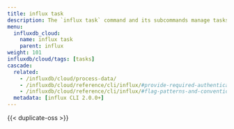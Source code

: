 ```yaml
---
title: influx task
description: The `influx task` command and its subcommands manage tasks in InfluxDB.
menu:
  influxdb_cloud:
    name: influx task
    parent: influx
weight: 101
influxdb/cloud/tags: [tasks]
cascade:
  related:
    - /influxdb/cloud/process-data/
    - /influxdb/cloud/reference/cli/influx/#provide-required-authentication-credentials, influx CLI—Provide required authentication credentials
    - /influxdb/cloud/reference/cli/influx/#flag-patterns-and-conventions, influx CLI—Flag patterns and conventions
  metadata: [influx CLI 2.0.0+]
---
```


{{< duplicate-oss >}}
